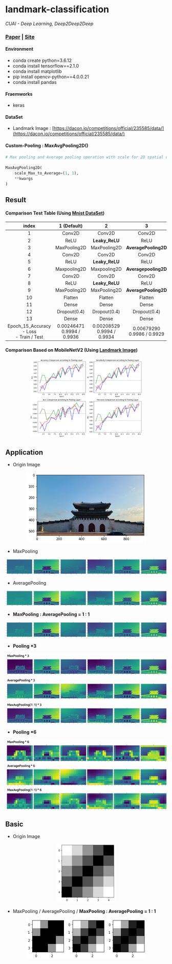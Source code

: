 # landmark-classification

*CUAI - Deep Learning, Deep2Deep2Deep*

### [Paper]() | [Site]() 

#### Environment

- conda create python=3.6.12
- conda install tensorflow==2.1.0
- conda install matplotlib 
- pip install opencv-python==4.0.0.21
- conda install pandas

#### Fraemworks

- keras

#### DataSet

 - Landmark Image : [https://dacon.io/competitions/official/235585/data/](https://dacon.io/competitions/official/235585/data/)

#### Custom-Pooling : MaxAvgPooling2D()
```python
# Max pooling and Average pooling operation with scale for 2D spatial data.

MaxAvgPooling2D(
    scale_Max_to_Average=(1, 1),
    **kwargs
)
```

## Result

#### Comparison Test Table (Using [Mnist DataSet](https://en.wikipedia.org/wiki/MNIST_database))

| index | 1 (Default) | 2 | 3 | 4 |
| :---: | :---: | :---: | :---: | :---: |
| 1  | Conv2D       | Conv2D         | Conv2D               | Conv2D                     |
| 2  | ReLU         | **Leaky_ReLU** | ReLU                 | ReLU                       |
| 3  | MaxPooling2D | MaxPooling2D   | **AveragePooling2D** | **MaxAvgPooling2D((1,1))** |
| 4  | Conv2D       | Conv2D         | Conv2D               | Conv2D                     |
| 5  | ReLU         | **Leaky_ReLU** | ReLU                 | ReLU                       |
| 6  | Maxpooling2D | Maxpooling2D   | **Averagepooling2D** | **MaxAvgPooling2D((1,1))** |
| 7  | Conv2D       | Conv2D         | Conv2D               | Conv2D                     |
| 8  | ReLU         | **Leaky_ReLU** | ReLU                 | ReLU                       |
| 9  | MaxPooling2D | MaxPooling2D   | **AveragePooling2D** | **MaxAvgPooling2D((1,1))** |
| 10 | Flatten      | Flatten        | Flatten              | Flatten                    |
| 11 | Dense        | Dense          | Dense                | Dense                      |
| 12 | Dropout(0.4) | Dropout(0.4)   | Dropout(0.4)         | Dropout(0.4)               |
| 13 | Dense        | Dense          | Dense                | Dense                      |
| Epoch_15_Accuracy<br>- Loss<br>- Train / Test | 0.00246471<br>0.9994 / 0.9936 | 0.00208529<br>0.9994 / 0.9934 | 0.00679290<br>0.9986 / 0.9929 | 0.00359770<br>0.9991 / 0.9930 |

#### Comparison Based on MobileNetV2 (Using [Landmark Image](https://dacon.io/competitions/official/235585/data/))

<p align="center">
  <img src="imgs/mbn_01.png"  width="70%" height="70%">
</p>

## Application

- Origin Image
<p align="center">
  <img src="imgs/org1.png">
</p>

- MaxPooling
<p align="center">
  <img src="imgs/ref1.png">
</p>

- AveragePooling
<p align="center">
  <img src="imgs/ref2.png">
</p>

- **MaxPooling : AveragePooling = 1 : 1**
<p align="center">
  <img src="imgs/ref3.png">
</p>

- **Pooling \*3**
<p align="center">
  <img src="imgs/ref5.png">
</p>

- **Pooling \*6**
<p align="center">
  <img src="imgs/ref6.png">
</p>

## Basic

- Origin Image
<p align="center">
  <img src="imgs/org2.png">
</p>

- MaxPooling / AveragePooling / **MaxPooling : AveragePooling = 1 : 1**
<p align="center">
  <img src="imgs/ref4.png">
</p>
